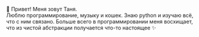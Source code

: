 👋 Привет! Меня зовут Таня.  
Люблю программирование, музыку и кошек. Знаю python и изучаю всё, что с ним связано. Больше всего в программировании меня восхищает, что из чистой абстракции получается что-то настоящее ✨ 


<!---
belyashnikovatn/belyashnikovatn is a ✨ special ✨ repository because its `README.md` (this file) appears on your GitHub profile.
You can click the Preview link to take a look at your changes.
--->
